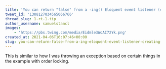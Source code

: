 ```yaml
---
title: 'You can return "false" from a -ing() Eloquent event listener (creating, updating, saving, deleting) to cancel the action'
tweet_id: '1308127034565066766'
thread_slug: 1-rt-1-tip
author_username: samuelstancl
images:
    - 'https://pbs.twimg.com/media/Eidmle3WoAI72Yk.png'
created_at: 2021-04-06T16:07:46+00:00
slug: you-can-return-false-from-a-ing-eloquent-event-listener-creating-updating-saving-deleting-to-cancel-the-action
---
```


This is similar to how I was throwing an exception based on certain things in the example with order locking.